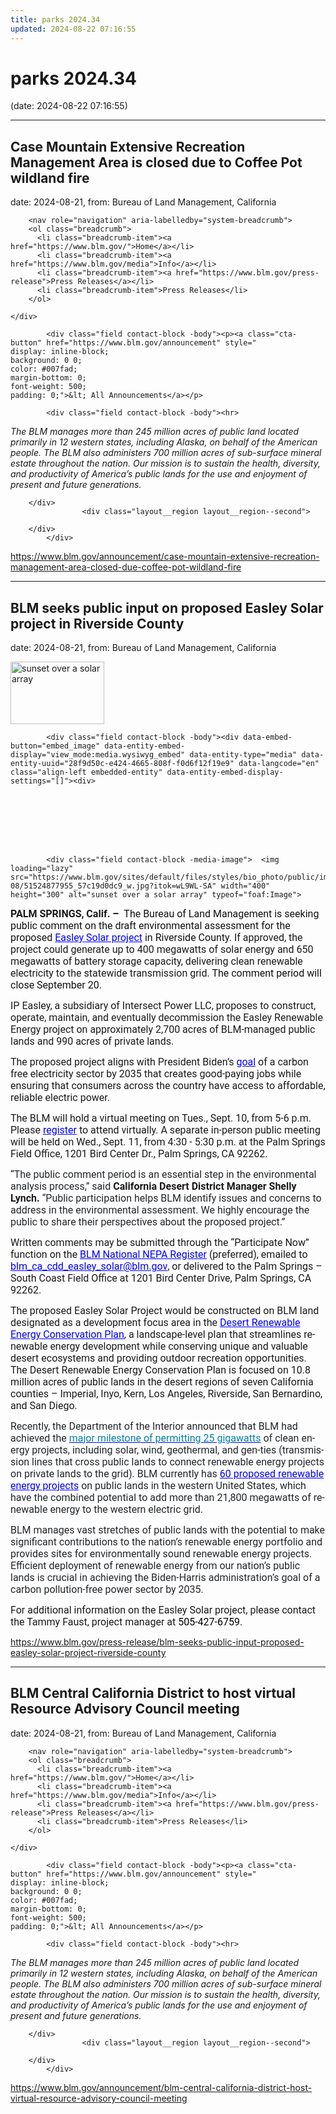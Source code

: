 ```yaml
---
title: parks 2024.34
updated: 2024-08-22 07:16:55
---
```


# parks 2024.34

(date: 2024-08-22 07:16:55)

---

## Case Mountain Extensive Recreation Management Area is closed due to Coffee Pot wildland fire

date: 2024-08-21, from: Bureau of Land Management, California

<div class="layout layout--onecol">
        <div class="layout__region layout__region--content">
      

  
<div class="breadcrumb-max-width block">
  
    
        <nav role="navigation" aria-labelledby="system-breadcrumb">
        <ol class="breadcrumb">
          <li class="breadcrumb-item"><a href="https://www.blm.gov/">Home</a></li>
          <li class="breadcrumb-item"><a href="https://www.blm.gov/media">Info</a></li>
          <li class="breadcrumb-item"><a href="https://www.blm.gov/press-release">Press Releases</a></li>
          <li class="breadcrumb-item">Press Releases</li>
        </ol>
  </nav>

  </div>

    </div>
  </div>
  <div class="layout layout--twocol-section layout--twocol-section--67-33 section-one-full-width wide-content d-flex flex-lg-nowrap">
                  <div class="layout__region layout__region--first mb-4 mb-lg-0">
          

  
<div class="block">
  
    
      




  

            <div class="field contact-block -body"><p><a class="cta-button" href="https://www.blm.gov/announcement" style="
    display: inline-block;
    background: 0 0;
    color: #007fad;
    margin-bottom: 0;
    font-weight: 500;
    padding: 0;">&lt; All Announcements</a></p>
</div>
      
  </div>


  
<div class="block">
  
    
      




  

            <div class="field contact-block -body"><hr>
<p><em>The BLM manages more than 245 million acres of public land located primarily in 12 western states, including Alaska, on behalf of the American people. The BLM also administers 700 million acres of sub-surface mineral estate throughout the nation. Our mission is to sustain the health, diversity, and productivity of America’s public lands for the use and enjoyment of present and future generations.</em></p>
</div>
      
  </div>

        </div>
                    <div class="layout__region layout__region--second">
          
        </div>
            </div> 

<https://www.blm.gov/announcement/case-mountain-extensive-recreation-management-area-closed-due-coffee-pot-wildland-fire>

---

## BLM seeks public input on proposed Easley Solar project in Riverside County

date: 2024-08-21, from: Bureau of Land Management, California

<div class="field contact-block -teaser-image">  <img loading="lazy" src="https://www.blm.gov/sites/default/files/styles/teaser/public/images/2024-08/51524877955_57c19d0dc9_w.jpg?h=3b5d1417&amp;itok=spyl-V32" width="150" height="100" alt="sunset over a solar array" typeof="foaf:Image">


</div>
      




  

            <div class="field contact-block -body"><div data-embed-button="embed_image" data-entity-embed-display="view_mode:media.wysiwyg_embed" data-entity-type="media" data-entity-uuid="28f9d50c-e424-4665-808f-f0d6f12f19e9" data-langcode="en" class="align-left embedded-entity" data-entity-embed-display-settings="[]"><div>
  
  




  

            <div class="field contact-block -media-image">  <img loading="lazy" src="https://www.blm.gov/sites/default/files/styles/bio_photo/public/images/2024-08/51524877955_57c19d0dc9_w.jpg?itok=wL9WL-SA" width="400" height="300" alt="sunset over a solar array" typeof="foaf:Image">


</div>
      
</div>
</div>


<p class="MsoBodyText"><span style="font-size:12pt"><span style="text-autospace:none"><span style="font-family:&quot;Times New Roman&quot;,serif"><b><span style="font-family:Roboto">PALM SPRINGS, Calif.</span></b><span style="font-family:Roboto"> <b>– </b></span><span style="font-family:Roboto"><span style="color:#111111">&nbsp;The Bureau of Land Management is seeking public comment on the draft environmental assessment for the proposed </span></span><a href="https://www.blm.gov/press-release/blm-welcomes-public-comment-proposed-easley-solar-project-riverside-county" style="color:blue; text-decoration:underline"><span style="font-family:Roboto">Easley Solar project</span></a><span style="font-family:Roboto"><span style="color:#111111"> in Riverside County. </span></span><span style="font-family:Roboto">If approved, the project could generate up to 400 megawatts of solar energy and 650 megawatts of battery storage capacity, delivering clean renewable electricity to the statewide transmission grid. </span><span style="font-family:Roboto"><span style="color:#111111">The comment period will close September 20.</span></span> </span></span></span></p>

<p class="MsoBodyText"><span style="font-size:12pt"><span style="text-autospace:none"><span style="font-family:&quot;Times New Roman&quot;,serif"><span style="font-family:Roboto">IP Easley, a subsidiary of Intersect Power LLC, proposes to construct, operate, maintain, and eventually decommission the Easley Renewable Energy project </span><span style="font-family:Roboto">on approximately 2,700 acres of BLM-managed public lands and 990 acres of private lands.</span></span></span></span></p>

<p class="MsoBodyText"><span style="font-size:12pt"><span style="text-autospace:none"><span style="font-family:&quot;Times New Roman&quot;,serif"><span style="font-family:Roboto">The proposed project aligns with President Biden’s </span><a href="https://www.whitehouse.gov/briefing-room/statements-releases/2024/05/29/fact-sheet-biden-harris-administration-announces-new-steps-to-bolster-domestic-nuclear-industry-and-advance-americas-clean-energy-future/" style="color:blue; text-decoration:underline"><span style="font-family:Roboto">goal</span></a><span style="font-family:Roboto"> of a carbon free electricity sector by 2035 that creates good-paying jobs while ensuring that consumers across the country have access to affordable, reliable electric power.</span></span></span></span></p>

<p class="MsoBodyText"><span style="font-size:12pt"><span style="text-autospace:none"><span style="font-family:&quot;Times New Roman&quot;,serif"><span style="font-family:Roboto">The BLM will hold a virtual meeting on Tues., Sept. 10, from 5-6 p.m. Please <a href="https://blm.zoomgov.com/meeting/register/vJItdumqpz4jHAs1M7aqGKbNjmSCkGjjlTg#/registration" style="color:blue; text-decoration:underline">register</a> to attend virtually. A separate in-person public meeting will be held on Wed., Sept. 11, from 4:30 - 5:30 p.m. at the Palm Springs Field Office, 1201 Bird Center Dr., Palm Springs, CA 92262.</span></span></span></span></p>

<p style="border:none"><span style="font-size:11pt"><span style="line-height:normal"><span style="font-family:Calibri,sans-serif"><span lang="EN-CA" style="font-size:12.0pt"><span style="background:white"><span style="font-family:Roboto"><span style="color:#212529">“The public comment period is an essential step in the environmental analysis process,” said </span></span></span></span><b><span style="font-size:12.0pt"><span style="font-family:Roboto">California Desert District Manager Shelly Lynch. </span></span></b><span lang="EN-CA" style="font-size:12.0pt"><span style="background:white"><span style="font-family:Roboto"><span style="color:#212529">“Public participation helps BLM identify issues and concerns to address in the environmental assessment. We highly encourage the public to share their perspectives about the proposed project.”</span></span></span></span></span></span></span></p>

<p style="border:none"><span style="font-size:11pt"><span style="line-height:normal"><span style="font-family:Calibri,sans-serif"><span lang="EN-CA" style="font-size:12.0pt"><span style="font-family:Roboto">Written comments may be submitted through the “Participate Now” function on the </span></span><a href="https://eplanning.blm.gov/eplanning-ui/project/2025816/510" style="color:blue; text-decoration:underline"><span style="font-size:12.0pt"><span style="font-family:Roboto">BLM National NEPA Register</span></span></a><span lang="EN-CA" style="font-size:12.0pt"><span style="font-family:Roboto"> (preferred), emailed to </span></span><a href="mailto:blm_ca_cdd_easley_solar@blm.gov" style="color:blue; text-decoration:underline"><span style="font-size:12.0pt"><span style="font-family:Roboto">blm_ca_cdd_easley_solar@blm.gov</span></span></a><span lang="EN-CA" style="font-size:12.0pt"><span style="font-family:Roboto">, or delivered to the Palm Springs – South Coast Field Office at 1201 Bird Center Drive, Palm Springs, CA 92262</span></span><span lang="EN-CA" style="font-size:12.0pt"><span style="font-family:Roboto">.</span></span></span></span></span></p>

<p><span style="font-size:11pt"><span style="line-height:normal"><span style="font-family:Calibri,sans-serif"><a name="_Hlk144116603"><span lang="EN-CA" style="font-size:12.0pt"><span style="font-family:Roboto">The proposed Easley Solar Project would be constructed on BLM land designated as a development focus area in the </span></span></a><a href="https://www.blm.gov/programs/planning-and-nepa/plans-in-development/california/desert-renewable-energy-conservation-plan" style="color:blue; text-decoration:underline"><span lang="EN-CA" style="font-size:12.0pt"><span style="font-family:Roboto">Desert Renewable Energy Conservation Plan</span></span></a><span lang="EN-CA" style="font-size:12.0pt"><span style="font-family:Roboto">, a landscape-level plan that streamlines renewable energy development while conserving unique and valuable desert ecosystems and providing outdoor recreation opportunities. The Desert Renewable Energy Conservation Plan is focused on 10.8 million acres of public lands in the desert regions of seven California counties – Imperial, Inyo, Kern, Los Angeles, Riverside, San Bernardino, and San Diego.</span></span></span></span></span></p>

<p><span style="font-size:11pt"><span style="line-height:normal"><span style="font-family:Calibri,sans-serif"><span lang="EN-CA" style="font-size:12.0pt"><span style="background:white"><span style="font-family:Roboto"><span style="color:#212529">Recently, the Department of the Interior announced that BLM had achieved the&nbsp;</span></span></span></span><a href="https://www.doi.gov/pressreleases/biden-harris-administration-delivers-historic-milestones-new-actions-clean-energy" style="color:blue; text-decoration:underline"><span style="font-size:12.0pt"><span style="background:white"><span style="font-family:Roboto"><span style="color:#007fad">major milestone of permitting 25 gigawatts</span></span></span></span></a><span lang="EN-CA" style="font-size:12.0pt"><span style="background:white"><span style="font-family:Roboto"><span style="color:#212529">&nbsp;of clean energy projects, including solar, wind, geothermal, and gen-ties (transmission lines that cross public lands to connect renewable energy projects on private lands to the grid). BLM currently has </span></span></span></span><a href="https://www.blm.gov/programs/energy-and-minerals/renewable-energy/active-renewable-projects#Review" style="color:blue; text-decoration:underline"><span style="font-size:12.0pt"><span style="background:white"><span style="font-family:Roboto">60 proposed renewable energy projects</span></span></span></a><span lang="EN-CA" style="font-size:12.0pt"><span style="background:white"><span style="font-family:Roboto"><span style="color:#212529"> on public lands in the western United States, which have the combined potential to add more than 21,800 megawatts of renewable energy to the western electric grid. </span></span></span></span></span></span></span></p>

<p><span style="font-size:11pt"><span style="line-height:normal"><span style="font-family:Calibri,sans-serif"><span lang="EN-CA" style="font-size:12.0pt"><span style="background:white"><span style="font-family:Roboto"><span style="color:#212529">BLM manages vast stretches of public lands with the potential to make significant contributions to the nation’s renewable energy portfolio and provides sites for environmentally sound renewable energy projects. Efficient deployment of renewable energy from our nation’s public lands is crucial in achieving the Biden-Harris administration’s goal of a carbon pollution-free power sector by 2035.</span></span></span></span></span></span></span></p>

<p><span style="font-size:11pt"><span style="line-height:normal"><span style="font-family:Calibri,sans-serif"><span style="font-size:12.0pt"><span style="font-family:Roboto">For additional information on the Easley Solar project, please contact the Tammy Faust, project manager at </span></span><span style="font-size:12.0pt"><span style="font-family:Roboto"><span style="color:black">505-427-6759</span></span></span><span style="font-size:12.0pt"><span style="font-family:Roboto">.</span></span></span></span></span></p>
</div> 

<https://www.blm.gov/press-release/blm-seeks-public-input-proposed-easley-solar-project-riverside-county>

---

## BLM Central California District to host virtual Resource Advisory Council meeting

date: 2024-08-21, from: Bureau of Land Management, California

<div class="layout layout--onecol">
        <div class="layout__region layout__region--content">
      

  
<div class="breadcrumb-max-width block">
  
    
        <nav role="navigation" aria-labelledby="system-breadcrumb">
        <ol class="breadcrumb">
          <li class="breadcrumb-item"><a href="https://www.blm.gov/">Home</a></li>
          <li class="breadcrumb-item"><a href="https://www.blm.gov/media">Info</a></li>
          <li class="breadcrumb-item"><a href="https://www.blm.gov/press-release">Press Releases</a></li>
          <li class="breadcrumb-item">Press Releases</li>
        </ol>
  </nav>

  </div>

    </div>
  </div>
  <div class="layout layout--twocol-section layout--twocol-section--67-33 section-one-full-width wide-content d-flex flex-lg-nowrap">
                  <div class="layout__region layout__region--first mb-4 mb-lg-0">
          

  
<div class="block">
  
    
      




  

            <div class="field contact-block -body"><p><a class="cta-button" href="https://www.blm.gov/announcement" style="
    display: inline-block;
    background: 0 0;
    color: #007fad;
    margin-bottom: 0;
    font-weight: 500;
    padding: 0;">&lt; All Announcements</a></p>
</div>
      
  </div>


  
<div class="block">
  
    
      




  

            <div class="field contact-block -body"><hr>
<p><em>The BLM manages more than 245 million acres of public land located primarily in 12 western states, including Alaska, on behalf of the American people. The BLM also administers 700 million acres of sub-surface mineral estate throughout the nation. Our mission is to sustain the health, diversity, and productivity of America’s public lands for the use and enjoyment of present and future generations.</em></p>
</div>
      
  </div>

        </div>
                    <div class="layout__region layout__region--second">
          
        </div>
            </div> 

<https://www.blm.gov/announcement/blm-central-california-district-host-virtual-resource-advisory-council-meeting>

